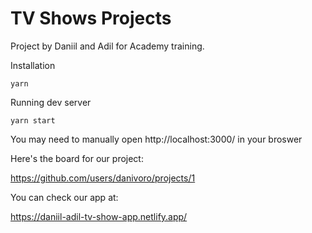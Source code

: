 # TV Shows Projects

Project by Daniil and Adil for Academy training.

Installation

`yarn`

Running dev server

`yarn start`

You may need to manually open http://localhost:3000/ in your broswer

Here's the board for our project:

https://github.com/users/danivoro/projects/1

You can check our app at:

https://daniil-adil-tv-show-app.netlify.app/


